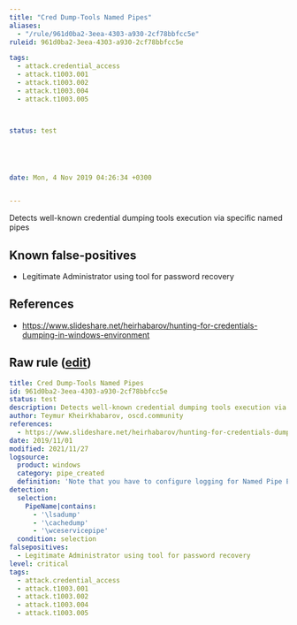 ```yaml
---
title: "Cred Dump-Tools Named Pipes"
aliases:
  - "/rule/961d0ba2-3eea-4303-a930-2cf78bbfcc5e"
ruleid: 961d0ba2-3eea-4303-a930-2cf78bbfcc5e

tags:
  - attack.credential_access
  - attack.t1003.001
  - attack.t1003.002
  - attack.t1003.004
  - attack.t1003.005



status: test





date: Mon, 4 Nov 2019 04:26:34 +0300


---
```


Detects well-known credential dumping tools execution via specific named pipes

<!--more-->


## Known false-positives

* Legitimate Administrator using tool for password recovery



## References

* https://www.slideshare.net/heirhabarov/hunting-for-credentials-dumping-in-windows-environment


## Raw rule ([edit](https://github.com/SigmaHQ/sigma/edit/master/rules/windows/pipe_created/pipe_created_cred_dump_tools_named_pipes.yml))
```yaml
title: Cred Dump-Tools Named Pipes
id: 961d0ba2-3eea-4303-a930-2cf78bbfcc5e
status: test
description: Detects well-known credential dumping tools execution via specific named pipes
author: Teymur Kheirkhabarov, oscd.community
references:
  - https://www.slideshare.net/heirhabarov/hunting-for-credentials-dumping-in-windows-environment
date: 2019/11/01
modified: 2021/11/27
logsource:
  product: windows
  category: pipe_created
  definition: 'Note that you have to configure logging for Named Pipe Events in Sysmon config (Event ID 17 and Event ID 18). The basic configuration is in popular sysmon configuration (https://github.com/SwiftOnSecurity/sysmon-config), but it is worth verifying. You can also use other repo, e.g. https://github.com/Neo23x0/sysmon-config, https://github.com/olafhartong/sysmon-modular. How to test detection? You can check powershell script from this site https://svch0st.medium.com/guide-to-named-pipes-and-hunting-for-cobalt-strike-pipes-dc46b2c5f575'
detection:
  selection:
    PipeName|contains:
      - '\lsadump'
      - '\cachedump'
      - '\wceservicepipe'
  condition: selection
falsepositives:
  - Legitimate Administrator using tool for password recovery
level: critical
tags:
  - attack.credential_access
  - attack.t1003.001
  - attack.t1003.002
  - attack.t1003.004
  - attack.t1003.005

```

